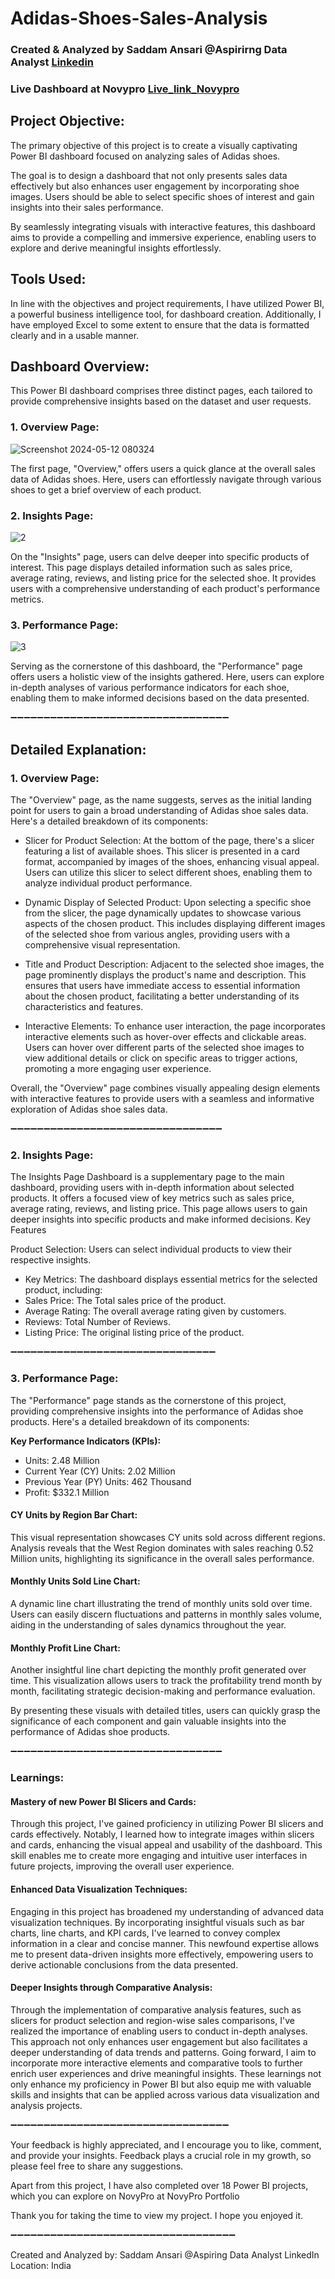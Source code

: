 # Adidas-Shoes-Sales-Analysis
### Created & Analyzed by Saddam Ansari @Aspirirng Data Analyst [Linkedin](https://www.linkedin.com/in/saddam-ansari-dataanalyst/)
### Live Dashboard at Novypro [Live_link_Novypro](https://www.novypro.com/profile_projects/saddamansari?Popup=memberProject&Data=1715480891452x234549888244574900)


## Project Objective:
The primary objective of this project is to create a visually captivating Power BI dashboard focused on analyzing sales of Adidas shoes. 

The goal is to design a dashboard that not only presents sales data effectively but also enhances user engagement by incorporating shoe images. Users should be able to select specific shoes of interest and gain insights into their sales performance.

By seamlessly integrating visuals with interactive features, this dashboard aims to provide a compelling and immersive experience, enabling users to explore and derive meaningful insights effortlessly.

## Tools Used:
In line with the objectives and project requirements, I have utilized Power BI, a powerful business intelligence tool, for dashboard creation. Additionally, I have employed Excel to some extent to ensure that the data is formatted clearly and in a usable manner.

## Dashboard Overview:

This Power BI dashboard comprises three distinct pages, each tailored to provide comprehensive insights based on the dataset and user requests.

### 1. Overview Page:
![Screenshot 2024-05-12 080324](https://github.com/user-saddam123/Adidas-Shoes-Sales-Analysis/assets/123800896/2e376b2a-a254-4b11-80b7-9891a37271ac)

The first page, "Overview," offers users a quick glance at the overall sales data of Adidas shoes. Here, users can effortlessly navigate through various shoes to get a brief overview of each product.

### 2. Insights Page:
![2](https://github.com/user-saddam123/Adidas-Shoes-Sales-Analysis/assets/123800896/0827e022-51e1-457f-9c9c-0d580af9d324)

On the "Insights" page, users can delve deeper into specific products of interest. This page displays detailed information such as sales price, average rating, reviews, and listing price for the selected shoe. It provides users with a comprehensive understanding of each product's performance metrics.

### 3. Performance Page:
![3](https://github.com/user-saddam123/Adidas-Shoes-Sales-Analysis/assets/123800896/074a4095-7d79-47bb-8b07-77340439621e)

Serving as the cornerstone of this dashboard, the "Performance" page offers users a holistic view of the insights gathered. Here, users can explore in-depth analyses of various performance indicators for each shoe, enabling them to make informed decisions based on the data presented.


➖➖➖➖➖➖➖➖➖➖➖➖➖➖➖➖➖➖➖➖➖➖➖➖➖➖➖➖➖➖➖➖➖

## Detailed Explanation:
### 1. Overview Page:
The "Overview" page, as the name suggests, serves as the initial landing point for users to gain a broad understanding of Adidas shoe sales data. Here's a detailed breakdown of its components:

 * Slicer for Product Selection:
At the bottom of the page, there's a slicer featuring a list of available shoes. This slicer is presented in a card format, accompanied by images of the shoes, enhancing visual appeal. Users can utilize this slicer to select different shoes, enabling them to analyze individual product performance.

 * Dynamic Display of Selected Product:
Upon selecting a specific shoe from the slicer, the page dynamically updates to showcase various aspects of the chosen product. This includes displaying different images of the selected shoe from various angles, providing users with a comprehensive visual representation.

 * Title and Product Description:
Adjacent to the selected shoe images, the page prominently displays the product's name and description. This ensures that users have immediate access to essential information about the chosen product, facilitating a better understanding of its characteristics and features.

 * Interactive Elements:
To enhance user interaction, the page incorporates interactive elements such as hover-over effects and clickable areas. Users can hover over different parts of the selected shoe images to view additional details or click on specific areas to trigger actions, promoting a more engaging user experience.

Overall, the "Overview" page combines visually appealing design elements with interactive features to provide users with a seamless and informative exploration of Adidas shoe sales data.

➖➖➖➖➖➖➖➖➖➖➖➖➖➖➖➖➖➖➖➖➖➖➖➖➖➖➖➖➖➖➖➖

### 2. Insights Page:
The Insights Page Dashboard is a supplementary page to the main dashboard, providing users with in-depth information about selected products. It offers a focused view of key metrics such as sales price, average rating, reviews, and listing price. This page allows users to gain deeper insights into specific products and make informed decisions.
Key Features

Product Selection: Users can select individual products to view their respective insights.

 * Key Metrics: The dashboard displays essential metrics for the selected product, including:
 * Sales Price: The Total sales price of the product.
 * Average Rating: The overall average rating given by customers.
 * Reviews: Total Number of Reviews.
 * Listing Price: The original listing price of the product.

➖➖➖➖➖➖➖➖➖➖➖➖➖➖➖➖➖➖➖➖➖➖➖➖➖➖➖➖➖➖➖

### 3. Performance Page:
The "Performance" page stands as the cornerstone of this project, providing comprehensive insights into the performance of Adidas shoe products. Here's a detailed breakdown of its components:

**Key Performance Indicators (KPIs):**
 * Units: 2.48 Million
 * Current Year (CY) Units: 2.02 Million
 * Previous Year (PY) Units: 462 Thousand
 * Profit: $332.1 Million

#### CY Units by Region Bar Chart:
This visual representation showcases CY units sold across different regions. Analysis reveals that the West Region dominates with sales reaching 0.52 Million units, highlighting its significance in the overall sales performance.

#### Monthly Units Sold Line Chart:
A dynamic line chart illustrating the trend of monthly units sold over time. Users can easily discern fluctuations and patterns in monthly sales volume, aiding in the understanding of sales dynamics throughout the year.

#### Monthly Profit Line Chart:
Another insightful line chart depicting the monthly profit generated over time. This visualization allows users to track the profitability trend month by month, facilitating strategic decision-making and performance evaluation.

By presenting these visuals with detailed titles, users can quickly grasp the significance of each component and gain valuable insights into the performance of Adidas shoe products.


➖➖➖➖➖➖➖➖➖➖➖➖➖➖➖➖➖➖➖➖➖➖➖➖➖➖➖➖➖➖➖➖



### Learnings:
#### Mastery of new Power BI Slicers and Cards:
Through this project, I've gained proficiency in utilizing Power BI slicers and cards effectively. Notably, I learned how to integrate images within slicers and cards, enhancing the visual appeal and usability of the dashboard. This skill enables me to create more engaging and intuitive user interfaces in future projects, improving the overall user experience.

#### Enhanced Data Visualization Techniques:
Engaging in this project has broadened my understanding of advanced data visualization techniques. By incorporating insightful visuals such as bar charts, line charts, and KPI cards, I've learned to convey complex information in a clear and concise manner. This newfound expertise allows me to present data-driven insights more effectively, empowering users to derive actionable conclusions from the data presented.

#### Deeper Insights through Comparative Analysis:
Through the implementation of comparative analysis features, such as slicers for product selection and region-wise sales comparisons, I've realized the importance of enabling users to conduct in-depth analyses. This approach not only enhances user engagement but also facilitates a deeper understanding of data trends and patterns. Going forward, I aim to incorporate more interactive elements and comparative tools to further enrich user experiences and drive meaningful insights.
These learnings not only enhance my proficiency in Power BI but also equip me with valuable skills and insights that can be applied across various data visualization and analysis projects.

➖➖➖➖➖➖➖➖➖➖➖➖➖➖➖➖➖➖➖➖➖➖➖➖➖➖➖➖➖➖➖➖➖

Your feedback is highly appreciated, and I encourage you to like, comment, and provide your insights. Feedback plays a crucial role in my growth, so please feel free to share any suggestions.

Apart from this project, I have also completed over 18 Power BI projects, which you can explore on NovyPro at NovyPro Portfolio

Thank you for taking the time to view my project. I hope you enjoyed it.

➖➖➖➖➖➖➖➖➖➖➖➖➖➖➖➖➖➖➖➖➖➖➖➖➖➖➖➖➖➖➖➖➖➖

Created and Analyzed by:
Saddam Ansari @Aspiring Data Analyst LinkedIn
Location: India
